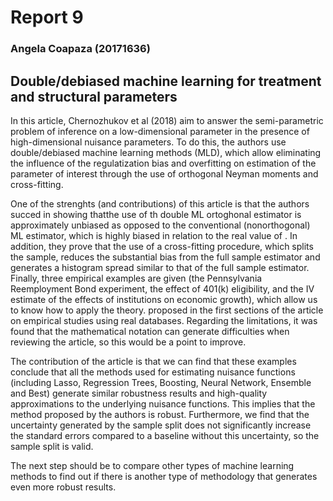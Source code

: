 # Report 9
### Angela Coapaza (20171636)

## Double/debiased machine learning for treatment and structural parameters


In this article, Chernozhukov et al (2018) aim to answer the semi-parametric problem of inference on a low-dimensional
parameter in the presence of high-dimensional nuisance parameters. To do this, the authors use double/debiased machine learning methods (MLD), which allow eliminating the influence of the regulatization bias and overfitting on estimation of the parameter of interest through the use of orthogonal Neyman moments and cross-fitting.

One of the strenghts (and contributions) of this article is that the authors succed in showing thatthe use of th double ML ortoghonal estimator is approximately unbiased  as opposed to the conventional (nonorthogonal) ML estimator, which is highly biased in relation to the real value of . In addition, they prove that the use of a cross-fitting procedure, which splits the sample, reduces the substantial bias from the full sample estimator and generates a histogram spread similar to that of the full sample estimator. 
Finally, three empirical examples are given (the Pennsylvania Reemployment Bond experiment, the effect of 401(k) eligibility, and the IV estimate of the effects of institutions on economic growth), which allow us to know how to apply the theory. proposed in the first sections of the article on empirical studies using real databases. Regarding the limitations, it was found that the mathematical notation can generate difficulties when reviewing the article, so this would be a point to improve.

The contribution of the article is that we can find that these examples conclude that all the methods used for estimating nuisance functions (including Lasso, Regression Trees, Boosting, Neural Network, Ensemble and Best) generate similar robustness results  and high-quality approximations to the underlying nuisance functions. This implies that the method proposed by the authors is robust.
Furthermore, we find that the uncertainty generated by the sample split does not significantly increase the standard errors compared to a baseline without this uncertainty, so the sample split is valid.

The next step should be to compare other types of machine learning methods to find out if there is another type of methodology that generates even more robust results.